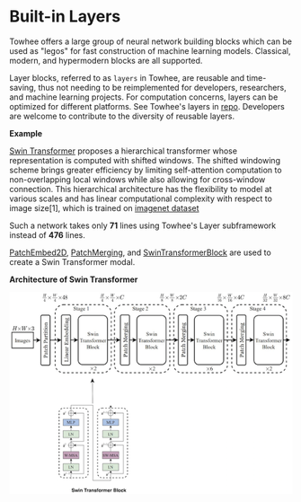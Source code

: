 # Built-in Layers

Towhee offers a large group of neural network building blocks which can be used as "legos" for fast construction of machine learning models. Classical, modern, and hypermodern blocks are all supported.

Layer blocks, referred to as `layers` in Towhee, are reusable and time-saving, thus not needing to be reimplemented for developers, researchers, and machine learning projects. For computation concerns, layers can be optimized for different platforms. See Towhee's layers in [repo](https://github.com/towhee-io/towhee/tree/main/towhee/models/layers). Developers are welcome to contribute to the diversity of reusable layers.

**Example**

[Swin Transformer](https://arxiv.org/pdf/2103.14030.pdf) proposes a hierarchical transformer whose representation is computed with shifted windows. The shifted windowing scheme brings greater efficiency by limiting self-attention computation to non-overlapping local windows while also allowing for cross-window connection. This hierarchical architecture has the flexibility to model at various scales and has linear computational complexity with respect to image size[1], which is trained on [imagenet dataset](https://image-net.org/download.php)

Such a network takes only **71** lines using Towhee's Layer subframework instead of **476** lines.

[PatchEmbed2D](https://github.com/towhee-io/towhee/blob/main/towhee/models/layers/patch_embed2d.py), [PatchMerging](https://github.com/towhee-io/towhee/blob/main/towhee/models/layers/patch_merging.py), and [SwinTransformerBlock](https://github.com/towhee-io/towhee/blob/main/towhee/models/swin_transformer/swin_transformer_block.py) are used to create a Swin Transformer modal.

**Architecture of Swin Transformer**

![img](https://github.com/towhee-io/data/blob/main/image/docs/swin_arch.png?raw=true)
